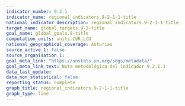 ```yaml
---
indicator_number: 9.2.1
indicator_name: regional_indicators.9-2-1-1-title
national_indicator_description: regional_indicators.9-2-1-1-title
target_name: global_targets.9-2-title
goal_name: global_goals.9-title
computation_units: units.CUR_LCU
national_geographical_coverage: Asturias
source_active_1: false
source_organisation_1:  
goal_meta_link: "https://unstats.un.org/sdgs/metadata/"
goal_meta_link_text: Nota metodológica del indicador 9.2.1.1
data_last_update:  
data_non_statistical: false
reporting_status: complete
graph_title: regional_indicators.9-2-1-1-title
graph_type: line
---
```

